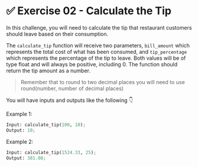 # ✅ Exercise 02 - Calculate the Tip

In this challenge, you will need to calculate the tip that restaurant customers should leave based on their consumption.

The `calculate_tip` function will receive two parameters, `bill_amount` which represents the total cost of what has been consumed, and `tip_percentage` which represents the percentage of the tip to leave. Both values will be of type float and will always be positive, including 0. The function should return the tip amount as a number.

> Remember that to round to two decimal places you will need to use round(number, number of decimal places)

You will have inputs and outputs like the following 👇

Example 1:

```python
Input: calculate_tip(100, 10);
Output: 10;
```

Example 2:

```python
Input: calculate_tip(1524.33, 25);
Output: 381.08;
```
